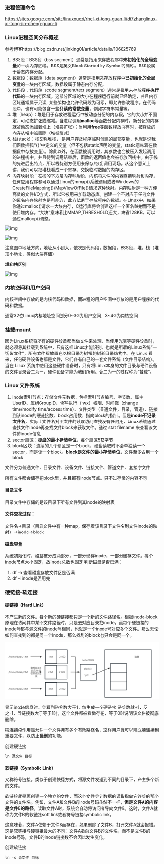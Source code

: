 ### 进程管理命令

https://sites.google.com/site/linuxxuexi/rhel-xi-tong-guan-li/di7zhanglinux-xi-tong-jin-cheng-guan-li

### Linux进程空间分布概述

参考博客https://blog.csdn.net/jinking01/article/details/106825769

1. BSS段：BSS段（bss segment）通常是指用来存放程序中**未初始化的全局变量**的一块内存区域。BSS是英文Block Started by Symbol的简称。BSS段属于静态内存分配。
2. 数据段：数据段（data segment）通常是指用来存放程序中**已初始化的全局变量**的一块内存区域。数据段属于静态内存分配。
3. 代码段：代码段（code segment/text segment）通常是指用来存放**程序执行代码**的一块内存区域。这部分区域的大小在程序运行前就已经确定，并且内存区域通常属于只读, 某些架构也允许代码段为可写，即允许修改程序。在代码段中，也有可能包含一些**只读的常数变量**，例如字符串常量等。
4. 堆（heap）：堆是用于存放进程运行中被动态分配的内存段，它的大小并不固定，可动态扩张或缩减。当进程调用**malloc**等函数分配内存时，新分配的内存就被动态添加到堆上（堆被扩张）；当利用**free**等函数释放内存时，被释放的内存从堆中被剔除（堆被缩减）
5. 栈(stack)：栈又称堆栈， 是用户存放程序临时创建的局部变量，也就是说我们函数括弧“{}”中定义的变量（但不包括static声明的变量，static意味着在数据段中存放变量）。除此以外，在函数被调用时，其参数也会被压入发起调用的进程栈中，并且待到调用结束后，函数的返回值也会被存放回栈中。由于栈的先进后出特点，所以栈特别方便用来保存/恢复调用现场。从这个意义上讲，我们可以把堆栈看成一个寄存、交换临时数据的内存区。
6. 内存映射段：在栈的下方是内存映射段，内核将文件的内容直接映射到内存。任何应用程序都可以通过Linux的mmap()系统调用或者Windows的CreateFileMapping()/MapViewOfFile()请求这种映射。内存映射是一种方便高效的文件I/O方式，所以它被用来加载动态库。创建一个不对应于任何文件的匿名内存映射也是可能的，此方法用于存放程序的数据。在Linux中，如果你通过malloc()请求一大块内存，C运行库将会创建这样一个匿名映射而不是使用堆内存。“大块”意味着比MMAP_THRESHOLD还大，缺省128KB，可以通过mallocp()调整。

![img](https://imgconvert.csdnimg.cn/aHR0cHM6Ly9waWM0LnpoaW1nLmNvbS84MC92Mi04MmY1NjcxNDZmODM2NDViZGZhZGVhMDY4MWFkMDgxZl83MjB3LnBuZw?x-oss-process=image/format,png)

![img](https://imgconvert.csdnimg.cn/aHR0cHM6Ly9waWMzLnpoaW1nLmNvbS84MC92Mi1lOTBmYjA0OWVlNmY3OWRmYThkZGZlOTAzNDkwM2Y5Ml83MjB3LnBuZw?x-oss-process=image/format,png)

注意图中地址方向，地址从小到大，依次是代码段，数据段，BSS段，堆，栈（堆顶小地址，类似大端存储）

**堆和栈区别**

![img](https://imgconvert.csdnimg.cn/aHR0cHM6Ly9waWMxLnpoaW1nLmNvbS84MC92Mi1lMDdkMzhhNDAzMTc1Y2I3NjJhZTliMGI0MmFlNDJlNF83MjB3LnBuZw?x-oss-process=image/format,png)

### 内核空间和用户空间

内核空间中存放的是内核代码和数据，而进程的用户空间中存放的是用户程序的代码和数据。

通常32位Linux内核地址空间划分0~3G为用户空间，3~4G为内核空间

### 挂载mount

因为Linux系统将所有的硬件设备都当做文件来处理，当使用光驱等硬件设备时，就必须将其挂载到系统中，只有这样Linux才能识别。也就是所谓的Linux系统“一切皆文件”，所有文件都放置在以根目录为树根的树形目录结构中。在 Linux 看来，任何硬件设备也都是文件，它们各有自己的一套文件系统（文件目录结构）。
当在 Linux 系统中使用这些硬件设备时，只有将Linux本身的文件目录与硬件设备的文件目录合二为一，硬件设备才能为我们所用。合二为一的过程称为“挂载”。

### Linux 文件系统 

1. inode索引节点：存储文件元数据，包括索引节点编号、字节数、属主UserID、属组GroupID、读写执行（rwx）权限、时间戳（change time/modify time/access time）、文件类型（普通文件，目录，管道）、链接到该inode的硬链接数、block占用数、指向block的指针。但是**inode不记录文件名**，实际上文件名对于文件的读取访问查找没有任何用，Linux系统通过查找文件inode再查找文件block来获取文件。通过 stat filename 来查看该文件的inode信息
2. sector扇区：**硬盘的最小存储单位**，每个扇区512字节
3. block区块：连续的几个扇区是一个block，硬盘读取时不会单独读一个sector，而是读一个block。**block是文件的最小存储单位**，文件至少占用一个block

文件分为普通文件、目录文件、设备文件、链接文件、管道文件、套接字文件

所有文件都会储存在block里，并且都有inode节点。只不过存储的内容不同

#### 目录文件

目录文件中存储的是该目录下所有文件到其inode的映射表

#### 文件查找过程：
文件名->目录（目录文件中有一种map，保存着该目录下文件名到文件inode的映射）->inode->block

#### 磁盘容量
系统初始化时，磁盘被分成两部分，一部分储存inode，一部分储存文件。每个inode节点大小固定，故inode总数也固定
判断磁盘是否已满：
1. df -h 查看磁盘存放文件区是否满
2. df -i inode是否用完

### 硬链接-软连接

#### 硬链接（Hard Link）
不产生新的文件。每个新的硬链接都只是一个新的文件路径名。根据inode-block原理在访问其中某个文件路径时，只是去对应目录找inode，而每个硬链接的inode号都与源文件的inode号相同，也就是一个inode号对应多个文件。那么无论如何查找到的都是同一个inode，那么找到的block也只会是同一个。

![硬链接](image/image1.png)

显示inode信息时，会看到链接数大于1，每生成一个硬链接 链接数就+1，反之-1，当链接数大于等于1时，这个文件都被看做存在，等于0时说明该文件被彻底删除。

硬连接的作用是允许一个文件拥有多个有效路径名，这样用户就可以建立硬连接到重要文件，以防止**误删**的功能。

创建硬链接
```shell
ln 源文件 目标 
```

#### 软链接（Symbolic Link）

又称符号链接。类似于创建快捷方式，将源文件发送到不同的目录下，产生多个新的文件。

软链接就是再创建一个独立的文件，而这个文件会让数据的读取指向它连接的那个文件的文件名。例如，文件A和文件B的inode号码虽然不一样，**但是文件A的内容是文件B的路径**。读取文件A时，系统会自动将访问者导向文件B。这时，文件A就称为文件B的软链接soft link或者符号链接symbolic link。

这意味着，文件A依赖于文件B而存在，如果删除了文件B，打开文件A就会报错。这是软链接与硬链接最大的不同：文件A指向文件B的文件名，而不是文件B的inode号码，文件B的inode链接数不会因此发生变化。

创建软链接
```shell
ln -s 源文件 目标
```
